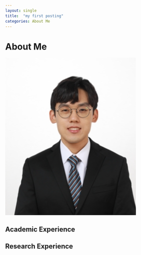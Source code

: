 ```yaml
---
layout: single
title:  "my first posting"
categories: About Me
---
```


# About Me
![lejae96](../images/2022-07-31-first/my_profile.PNG)

## Academic Experience
 
## Research Experience
